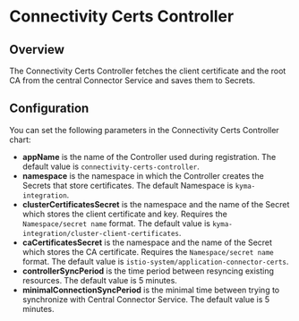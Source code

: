 # Connectivity Certs Controller

## Overview
The Connectivity Certs Controller fetches the client certificate and the root CA from the central Connector Service and saves them to Secrets.

## Configuration
You can set the following parameters in the Connectivity Certs Controller chart:
- **appName** is the name of the Controller used during registration. The default value is `connectivity-certs-controller`.
- **namespace** is the namespace in which the Controller creates the Secrets that store certificates. The default Namespace is `kyma-integration`.
- **clusterCertificatesSecret** is the namespace and the name of the Secret which stores the client certificate and key. Requires the `Namespace/secret name` format. The default value is `kyma-integration/cluster-client-certificates`.
- **caCertificatesSecret** is the namespace and the name of the Secret which stores the CA certificate. Requires the `Namespace/secret name` format. The default value is `istio-system/application-connector-certs`.
- **controllerSyncPeriod** is the time period between resyncing existing resources. The default value is 5 minutes.
- **minimalConnectionSyncPeriod** is the minimal time between trying to synchronize with Central Connector Service. The default value is 5 minutes.
 
